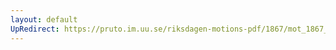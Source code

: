 ```yaml
---
layout: default
UpRedirect: https://pruto.im.uu.se/riksdagen-motions-pdf/1867/mot_1867__ak__142/mot_1867__ak__142-001.pdf
---
```

